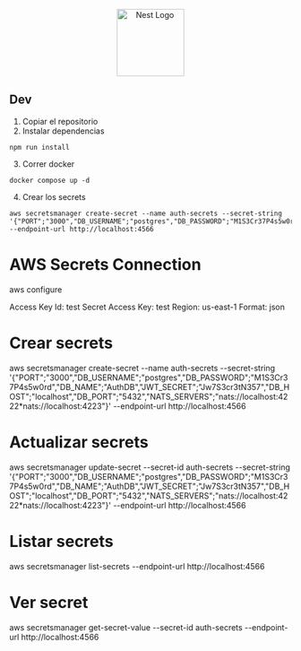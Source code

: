 <p align="center">
  <a href="http://nestjs.com/" target="blank"><img src="https://nestjs.com/img/logo-small.svg" width="120" alt="Nest Logo" /></a>
</p>

## Dev

1. Copiar el repositorio
2. Instalar dependencias

```
npm run install
```

3. Correr docker

```
docker compose up -d
```

4. Crear los secrets

```
aws secretsmanager create-secret --name auth-secrets --secret-string '{"PORT";"3000","DB_USERNAME";"postgres","DB_PASSWORD";"M1S3Cr37P4s5w0rd","DB_NAME";"AuthDB","JWT_SECRET";"Jw7S3cr3tN357","DB_HOST";"localhost","DB_PORT";"5432","NATS_SERVERS";"nats://localhost:4222*nats://localhost:4223"}' --endpoint-url http://localhost:4566
```

# AWS Secrets Connection

aws configure

Access Key Id: test
Secret Access Key: test
Region: us-east-1
Format: json

# Crear secrets

aws secretsmanager create-secret --name auth-secrets --secret-string '{"PORT";"3000","DB_USERNAME";"postgres","DB_PASSWORD";"M1S3Cr37P4s5w0rd","DB_NAME";"AuthDB","JWT_SECRET";"Jw7S3cr3tN357","DB_HOST";"localhost","DB_PORT";"5432","NATS_SERVERS";"nats://localhost:4222\*nats://localhost:4223"}' --endpoint-url http://localhost:4566

# Actualizar secrets

aws secretsmanager update-secret --secret-id auth-secrets --secret-string '{"PORT";"3000","DB_USERNAME";"postgres","DB_PASSWORD";"M1S3Cr37P4s5w0rd","DB_NAME";"AuthDB","JWT_SECRET";"Jw7S3cr3tN357","DB_HOST";"localhost","DB_PORT";"5432","NATS_SERVERS";"nats://localhost:4222\*nats://localhost:4223"}' --endpoint-url http://localhost:4566

# Listar secrets

aws secretsmanager list-secrets --endpoint-url http://localhost:4566

# Ver secret

aws secretsmanager get-secret-value --secret-id auth-secrets --endpoint-url http://localhost:4566
